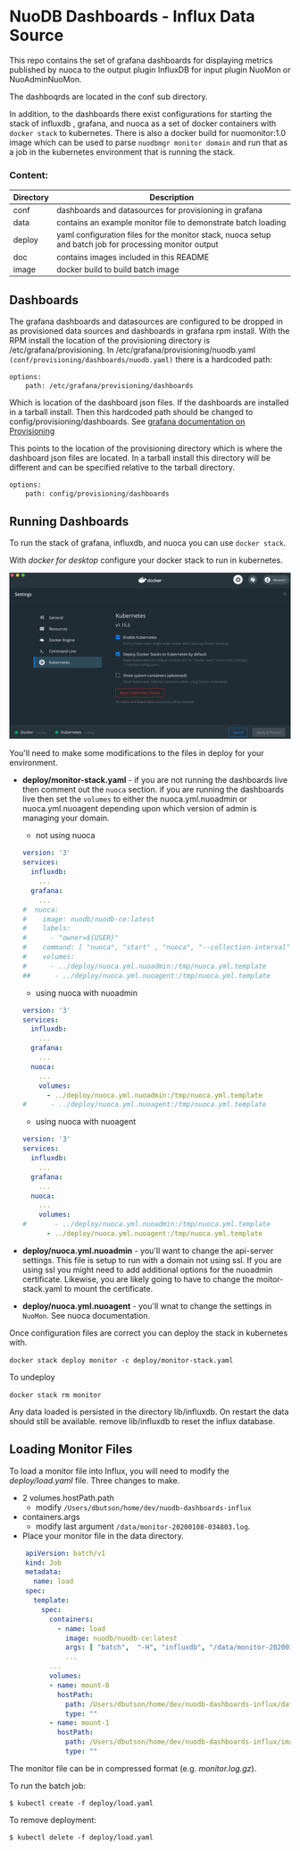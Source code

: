 # NuoDB Dashboards - Influx Data Source

This repo contains the set of grafana dashboards for displaying
metrics published by nuoca to the output plugin InfluxDB for input
plugin NuoMon or NuoAdminNuoMon.

The dashboqrds are located in the conf sub directory.

In addition, to the dashboards there exist configurations for starting
the stack of influxdb , grafana, and nuoca as a set of docker
containers with `docker stack` to kubernetes.  There is also a docker
build for nuomonitor:1.0 image which can be used to parse `nuodbmgr
monitor domain` and run that as a job in the kubernetes environment
that is running the stack.

### Content:

| Directory | Description                                            |
|-----------|--------------------------------------------------------|
| conf      | dashboards and datasources for provisioning in grafana |
| data      | contains an example monitor file to demonstrate batch loading |
| deploy    | yaml configuration files for the monitor stack, nuoca setup and batch job for processing monitor output      |
| doc       | contains images included in this README |
| image     | docker build to build batch image |



## Dashboards

The grafana dashboards and datasources are configured to be dropped in as provisioned data sources and dashboards in grafana rpm install.   With the RPM install the location of the provisioning directory is /etc/grafana/provisioning.  In /etc/grafana/provisioning/nuodb.yaml `(conf/provisioning/dashboards/nuodb.yaml)` there is a hardcoded path:

```
options:
    path: /etc/grafana/provisioning/dashboards
```

Which is location of the dashboard json files.  If the dashboards are installed in a tarball install.  Then this hardcoded path should be changed to config/provisioning/dashboards.  See [grafana documentation on Provisioning](https://grafana.com/docs/grafana/latest/administration/provisioning/)

This points to the location of the provisioning directory which is where the dashboard json files are located.   In a tarball install this directory will be different and can be specified relative to the tarball directory.

```
options:
    path: config/provisioning/dashboards
```

## Running Dashboards

To run the stack of grafana, influxdb, and nuoca you can use `docker stack`.

With _docker for desktop_ configure your docker stack to run in kubernetes.

![Configure stack to use kubernetes](doc/docker-for-desktop.png)


You'll need to make some modifications to the files in deploy for your environment.

* **deploy/monitor-stack.yaml** - if you are not running the dashboards live then comment out the `nuoca` section.  if you are running the dashboards live then set the `volumes` to either the nuoca.yml.nuoadmin or nuoca.yml.nuoagent depending upon which version of admin is managing your domain.

  - not using nuoca
  
  ```yaml
  version: '3'
  services:
    influxdb:
      ...
    grafana:
      ...
  #  nuoca:
  #    image: nuodb/nuodb-ce:latest
  #    labels:
  #      - "owner=${USER}"
  #    command: [ "nuoca", "start" , "nuoca", "--collection-interval", "10", "--config-template", "/tmp/nuoca.yml.template" ]
  #    volumes:
  #      - ../deploy/nuoca.yml.nuoadmin:/tmp/nuoca.yml.template
  ##      - ../deploy/nuoca.yml.nuoagent:/tmp/nuoca.yml.template
  ```

  - using nuoca with nuoadmin

  ```yaml
  version: '3'
  services:
    influxdb:
      ...
    grafana:
      ...
    nuoca:
      ...
      volumes:
        - ../deploy/nuoca.yml.nuoadmin:/tmp/nuoca.yml.template
  #      - ../deploy/nuoca.yml.nuoagent:/tmp/nuoca.yml.template
  ```

  - using nuoca with nuoagent

  ```yaml
  version: '3'
  services:
    influxdb:
      ...
    grafana:
      ...
    nuoca:
      ...
      volumes:
  #       - ../deploy/nuoca.yml.nuoadmin:/tmp/nuoca.yml.template
        - ../deploy/nuoca.yml.nuoagent:/tmp/nuoca.yml.template
  ```



* **deploy/nuoca.yml.nuoadmin** - you'll want to change the api-server settings.  This file is setup to run with a domain not using ssl.   If you are using ssl you might need to add additional options for the nuoadmin certificate.  Likewise,  you are likely going to have to change the moitor-stack.yaml to mount the certificate.

* **deploy/nuoca.yml.nuoagent** - you'll wnat to change the settings in `NuoMon`. See nuoca documentation.

Once configuration files are correct you can deploy the stack in kubernetes with.

`docker stack deploy monitor -c deploy/monitor-stack.yaml`

To undeploy

`docker stack rm monitor`

Any data loaded is persisted in the directory lib/influxdb.  On restart the data should still be available.  remove lib/influxdb to reset the influx database.

## Loading Monitor Files 

To load a monitor file into Influx,  you will need to modify the
_deploy/load.yaml_ file.  Three changes to make.

* 2 volumes.hostPath.path
  - modify `/Users/dbutson/home/dev/nuodb-dashboards-influx`
* containers.args
  - modify last argument `/data/monitor-20200108-034803.log`.
* Place your monitor file in the data directory.


```yaml
    apiVersion: batch/v1
    kind: Job
    metadata:
      name: load
    spec:
      template:
        spec:
          containers:
            - name: load
              image: nuodb/nuodb-ce:latest
              args: [ "batch",  "-H", "influxdb", "/data/monitor-20200108-034803.log" ]
              ...
          ...
          volumes:
          - name: mount-0
            hostPath:
              path: /Users/dbutson/home/dev/nuodb-dashboards-influx/data
              type: ""
          - name: mount-1
            hostPath:
              path: /Users/dbutson/home/dev/nuodb-dashboards-influx/image
              type: ""
```
The monitor file can be in compressed format (e.g. *monitor.log.gz*). 

To run the batch job:

```
$ kubectl create -f deploy/load.yaml
```

To remove deployment:

```
$ kubectl delete -f deploy/load.yaml
```
